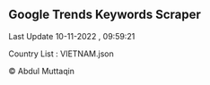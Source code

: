 

## Google Trends Keywords Scraper 
 
Last Update 10-11-2022 , 09:59:21

Country List :
VIETNAM.json



© Abdul Muttaqin 

